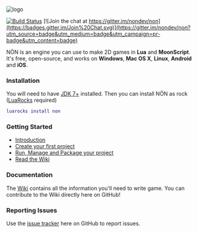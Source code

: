 ![logo](https://raw.githubusercontent.com/nondev/non/master/lib/resources/logo.png)

[![Build Status](https://travis-ci.org/nondev/non.png)](https://travis-ci.org/nondev/non) [![Join the chat at https://gitter.im/nondev/non](https://badges.gitter.im/Join%20Chat.svg)](https://gitter.im/nondev/non?utm_source=badge&utm_medium=badge&utm_campaign=pr-badge&utm_content=badge)

NÖN is an engine you can use to make 2D games in **Lua** and **MoonScript**. It's free, open-source, and works on **Windows**, **Mac OS X**, **Linux**, **Android** and **iOS**.

### Installation ###

You will need to have [JDK 7+](http://www.oracle.com/technetwork/java/javase/downloads/index.html) installed. Then you can install NÖN as rock ([LuaRocks](https://luarocks.org/) required)

```lua
luarocks install non
```

### Getting Started ###

  * [Introduction](https://github.com/nondev/non/wiki/Introduction)
  * [Create your first project](https://github.com/nondev/non/wiki/Getting-started)
  * [Run, Manage and Package your project]( https://github.com/nondev/non/wiki/Running-and-packaging-your-project)
  * [Read the Wiki](https://github.com/nondev/non/wiki)

### Documentation ###

The [Wiki](https://github.com/nondev/non/wiki) contains all the information you'll need to write game. You can contribute to the Wiki directly here on GitHub!

### Reporting Issues ###

Use the [issue tracker](https://github.com/nondev/non/issues) here on GitHub to report issues.
